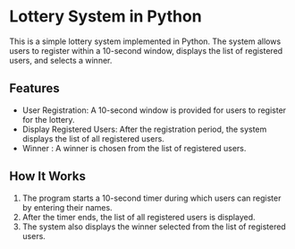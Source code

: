 # Lottery System in Python
This is a simple lottery system implemented in Python. The system allows users to register within a 10-second window, displays the list of registered users, and selects a winner.

## Features
- User Registration: A 10-second window is provided for users to register for the lottery.
- Display Registered Users: After the registration period, the system displays the list of all registered users.
- Winner : A winner is chosen from the list of registered users.

## How It Works
1. The program starts a 10-second timer during which users can register by entering their names.
2. After the timer ends, the list of all registered users is displayed.
3. The system also displays the winner selected from the list of registered users.

